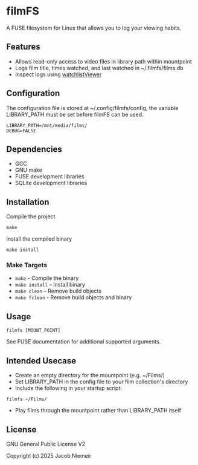 # filmFS
A FUSE filesystem for Linux that allows you to log your viewing habits.

## Features
* Allows read-only access to video files in library path within mountpoint
* Logs film title, times watched, and last watched in ~/.filmfs/films.db
* Inspect logs using [watchlistViewer](https://github.com/nniemeir/watchlistViewer)

## Configuration
The configuration file is stored at ~/.config/filmfs/config, the variable LIBRARY_PATH must be set before filmFS can be used.

```
LIBRARY_PATH=/mnt/media/films/
DEBUG=FALSE
```

## Dependencies
* GCC
* GNU make
* FUSE development libraries
* SQLite development libraries

## Installation
Compile the project
```
make
```
Install the compiled binary
```
make install
```

### Make Targets 
- `make` - Compile the binary
- `make install` – Install binary
- `make clean` – Remove build objects
- `make fclean` - Remove build objects and binary

## Usage
```
filmfs [MOUNT_POINT]
```

See FUSE documentation for additional supported arguments.

## Intended Usecase
* Create an empty directory for the mountpoint (e.g. ~/Films/)
* Set LIBRARY_PATH in the config file to your film collection's directory
* Include the following in your startup script:
```
filmfs ~/Films/
```
* Play films through the mountpoint rather than LIBRARY_PATH itself

## License
GNU General Public License V2

Copyright (c) 2025 Jacob Niemeir
